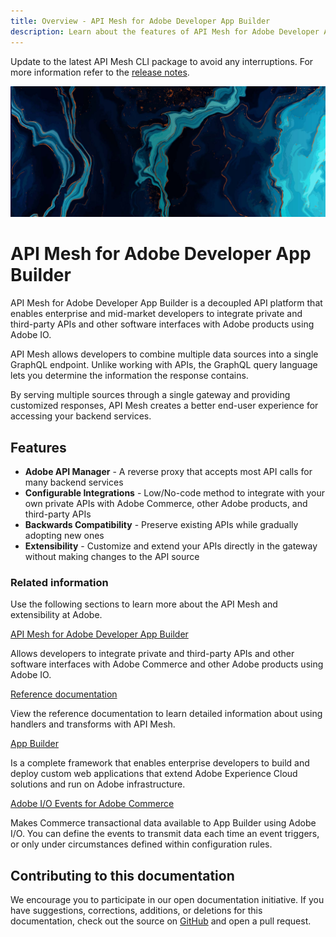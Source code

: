 ```yaml
---
title: Overview - API Mesh for Adobe Developer App Builder
description: Learn about the features of API Mesh for Adobe Developer App Builder.
---
```

<InlineAlert variant="warning" slots="text"/>

Update to the latest API Mesh CLI package to avoid any interruptions. For more information refer to the [release notes](gateway/release-notes.md#august-31-2023).

<Hero slots="image, heading, text"/>

![Commerce Eventing](_images/home-bg.jpeg)

# API Mesh for Adobe Developer App Builder

API Mesh for Adobe Developer App Builder is a decoupled API platform that enables enterprise and mid-market developers to integrate private and third-party APIs and other software interfaces with Adobe products using Adobe IO.

API Mesh allows developers to combine multiple data sources into a single GraphQL endpoint. Unlike working with APIs, the GraphQL query language lets you determine the information the response contains.

By serving multiple sources through a single gateway and providing customized responses, API Mesh creates a better end-user experience for accessing your backend services.

## Features

-  **Adobe API Manager** - A reverse proxy that accepts most API calls for many backend services
-  **Configurable Integrations** - Low/No-code method to integrate with your own private APIs with Adobe Commerce, other Adobe products, and third-party APIs
-  **Backwards Compatibility** - Preserve existing APIs while gradually adopting new ones
-  **Extensibility** - Customize and extend your APIs directly in the gateway without making changes to the API source

### Related information

Use the following sections to learn more about the API Mesh and extensibility at Adobe.

<DiscoverBlock slots="link, text"/>

[API Mesh for Adobe Developer App Builder](gateway/index.md)

Allows developers to integrate private and third-party APIs and other software interfaces with Adobe Commerce and other Adobe products using Adobe IO.

<DiscoverBlock slots="link, text"/>

[Reference documentation](./reference/)

View the reference documentation to learn detailed information about using handlers and transforms with API Mesh.

<DiscoverBlock slots="link, text"/>

[App Builder](https://developer.adobe.com/app-builder/docs/overview/)

Is a complete framework that enables enterprise developers to build and deploy custom web applications that extend Adobe Experience Cloud solutions and run on Adobe infrastructure.

<DiscoverBlock slots="link, text"/>

[Adobe I/O Events for Adobe Commerce](https://developer.adobe.com/commerce/events)

Makes Commerce transactional data available to App Builder using Adobe I/O. You can define the events to transmit data each time an event triggers, or only under circumstances defined within configuration rules.

## Contributing to this documentation

We encourage you to participate in our open documentation initiative. If you have suggestions, corrections, additions, or deletions for this documentation, check out the source on [GitHub](https://github.com/AdobeDocs/graphql-mesh-gateway) and open a pull request.

<!-- Link Definitions -->

[GraphQL]: https://graphql.org/
